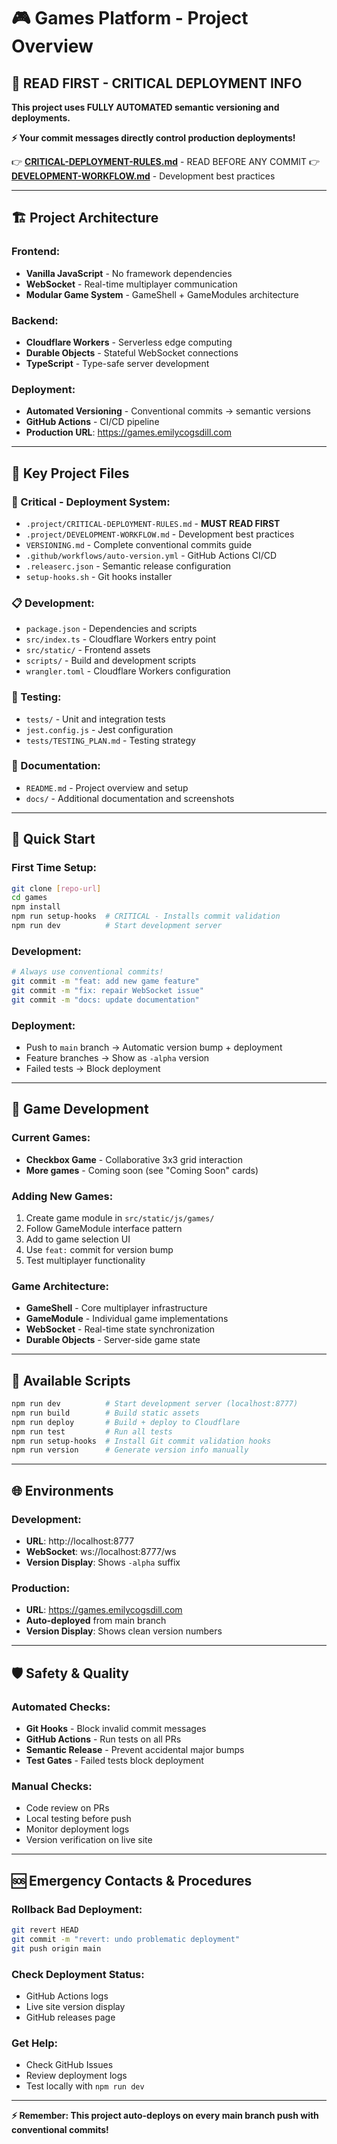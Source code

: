 # 🎮 Games Platform - Project Overview

## 🚨 **READ FIRST - CRITICAL DEPLOYMENT INFO**

**This project uses FULLY AUTOMATED semantic versioning and deployments.**

**⚡ Your commit messages directly control production deployments!**

👉 **[CRITICAL-DEPLOYMENT-RULES.md](CRITICAL-DEPLOYMENT-RULES.md)** - READ BEFORE ANY COMMIT
👉 **[DEVELOPMENT-WORKFLOW.md](DEVELOPMENT-WORKFLOW.md)** - Development best practices

---

## 🏗️ **Project Architecture**

### **Frontend:**
- **Vanilla JavaScript** - No framework dependencies
- **WebSocket** - Real-time multiplayer communication
- **Modular Game System** - GameShell + GameModules architecture

### **Backend:**
- **Cloudflare Workers** - Serverless edge computing
- **Durable Objects** - Stateful WebSocket connections
- **TypeScript** - Type-safe server development

### **Deployment:**
- **Automated Versioning** - Conventional commits → semantic versions
- **GitHub Actions** - CI/CD pipeline
- **Production URL**: https://games.emilycogsdill.com

---

## 📁 **Key Project Files**

### **🚨 Critical - Deployment System:**
- `.project/CRITICAL-DEPLOYMENT-RULES.md` - **MUST READ FIRST**
- `.project/DEVELOPMENT-WORKFLOW.md` - Development best practices
- `VERSIONING.md` - Complete conventional commits guide
- `.github/workflows/auto-version.yml` - GitHub Actions CI/CD
- `.releaserc.json` - Semantic release configuration
- `setup-hooks.sh` - Git hooks installer

### **📋 Development:**
- `package.json` - Dependencies and scripts
- `src/index.ts` - Cloudflare Workers entry point
- `src/static/` - Frontend assets
- `scripts/` - Build and development scripts
- `wrangler.toml` - Cloudflare Workers configuration

### **🧪 Testing:**
- `tests/` - Unit and integration tests
- `jest.config.js` - Jest configuration
- `tests/TESTING_PLAN.md` - Testing strategy

### **📖 Documentation:**
- `README.md` - Project overview and setup
- `docs/` - Additional documentation and screenshots

---

## 🚀 **Quick Start**

### **First Time Setup:**
```bash
git clone [repo-url]
cd games
npm install
npm run setup-hooks  # CRITICAL - Installs commit validation
npm run dev          # Start development server
```

### **Development:**
```bash
# Always use conventional commits!
git commit -m "feat: add new game feature"
git commit -m "fix: repair WebSocket issue"
git commit -m "docs: update documentation"
```

### **Deployment:**
- Push to `main` branch → Automatic version bump + deployment
- Feature branches → Show as `-alpha` version
- Failed tests → Block deployment

---

## 🎯 **Game Development**

### **Current Games:**
- **Checkbox Game** - Collaborative 3x3 grid interaction
- **More games** - Coming soon (see "Coming Soon" cards)

### **Adding New Games:**
1. Create game module in `src/static/js/games/`
2. Follow GameModule interface pattern
3. Add to game selection UI
4. Use `feat:` commit for version bump
5. Test multiplayer functionality

### **Game Architecture:**
- **GameShell** - Core multiplayer infrastructure
- **GameModule** - Individual game implementations
- **WebSocket** - Real-time state synchronization
- **Durable Objects** - Server-side game state

---

## 🔧 **Available Scripts**

```bash
npm run dev          # Start development server (localhost:8777)
npm run build        # Build static assets
npm run deploy       # Build + deploy to Cloudflare
npm run test         # Run all tests
npm run setup-hooks  # Install Git commit validation hooks
npm run version      # Generate version info manually
```

---

## 🌐 **Environments**

### **Development:**
- **URL**: http://localhost:8777
- **WebSocket**: ws://localhost:8777/ws
- **Version Display**: Shows `-alpha` suffix

### **Production:**
- **URL**: https://games.emilycogsdill.com
- **Auto-deployed** from main branch
- **Version Display**: Shows clean version numbers

---

## 🛡️ **Safety & Quality**

### **Automated Checks:**
- **Git Hooks** - Block invalid commit messages
- **GitHub Actions** - Run tests on all PRs
- **Semantic Release** - Prevent accidental major bumps
- **Test Gates** - Failed tests block deployment

### **Manual Checks:**
- Code review on PRs
- Local testing before push
- Monitor deployment logs
- Version verification on live site

---

## 🆘 **Emergency Contacts & Procedures**

### **Rollback Bad Deployment:**
```bash
git revert HEAD
git commit -m "revert: undo problematic deployment"
git push origin main
```

### **Check Deployment Status:**
- GitHub Actions logs
- Live site version display
- GitHub releases page

### **Get Help:**
- Check GitHub Issues
- Review deployment logs
- Test locally with `npm run dev`

---

**⚡ Remember: This project auto-deploys on every main branch push with conventional commits!**